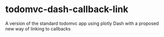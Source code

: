 # todomvc-dash-callback-link
A version of the standard todomvc app using plotly Dash with a proposed new way of linking to callbacks

